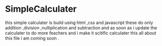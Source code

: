 # SimpleCalculater
this simple calculater is build using html ,css and javascript these do only addition ,division ,nultiplication and subtraction and as soon as i update the calculater to do more feachers and i make it scitific calculater this all about this file i am coming soon .
